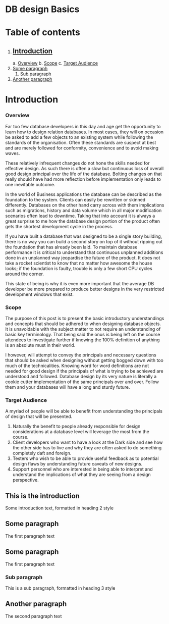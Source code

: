 # DB design Basics


# Table of contents
1. [<h2>Introduction</h2>](#introduction)
    a. [Overview](#overview)
    b. [Scope](#scope)
    c. [Target Audience](#targetaudience)
2. [Some paragraph](#paragraph1)
    1. [Sub paragraph](#subparagraph1)
3. [Another paragraph](#paragraph2)

<a name="introduction"></a>
# Introduction

<a name="overview"></a>

### Overview

Far too few database developers in this day and age get the opportunity to learn how to design relation databases.  In most cases, they will on occasion be asked to add a few objects to an existing system while following the standards of the organisation.  Often these standards are suspect at best and are merely followed for conformity, convenience and to avoid making waves. 

These relatively infrequent changes do not hone the skills needed for effective design.  As such there is often a slow but continuous loss of overall good design principal over the life of the database.  Bolting changes on that really should have had more reflection before implementation only leads to one inevitable outcome.

In the world of Business applications the database can be described as the foundation to the system.   Clients can easily be rewritten or skinned differently.  Databases on the other hand carry across with them implications such as migrations, history and data volume which in all major modification scenarios often lead to downtime.  Taking that into account it is always a great surprise to me how the database design portion of the product often gets the shortest development cycle in the process.

If you have built a database that was designed to be a single story building, there is no way you can build a second story on top of it without ripping out the foundation that has already been laid.  To maintain database performance it is critical to understand that continuous unplanned additions done in an unplanned way jeopardise the future of the product.  It does not take a rocket scientist to know that no matter how awesome the house looks; if the foundation is faulty, trouble is only a few short CPU cycles around the corner.

This state of being is why it is even more important that the average DB developer be more prepared to produce better designs in the very restricted development windows that exist.

<a name="scope"></a>
### Scope

The purpose of this post is to present the basic introductory understandings and concepts that should be adhered to when designing database objects.  It is unavoidable with the subject matter to not require an understanding of basic key terminology.  That being said the onus is being left on the course attendees to investigate further if knowing the 100% definition of anything is an absolute must in their world.

I however, will attempt to convey the principals and necessary questions that should be asked when designing without getting bogged down with too much of the technicalities.  Knowing word for word definitions are not needed for good design if the principals of what is trying to be achieved are understood and followed.  Database design by its very nature is literally a cookie cutter implementation of the same principals over and over.  Follow them and your databases will have a long and sturdy future.

<a name="targetaudience"></a>
### Target Audience

A myriad of people will be able to benefit from understanding the principals of design that will be presented.

1.	Naturally the benefit to people already responsible for design considerations at a database level will leverage the most from the course.
2.	Client developers who want to have a look at the Dark side and see how the other side has to live and why they are often asked to do something completely daft and foreign.
3.	Testers who wish to be able to provide useful feedback as to potential design flaws by understanding future caveats of new designs.
4.	Support personnel who are interested in being able to interpret and understand the implications of what they are seeing from a design perspective.



## This is the introduction 
Some introduction text, formatted in heading 2 style

## Some paragraph <a name="paragraph1"></a>
The first paragraph text

## Some paragraph <a name="paragraph1"></a>
The first paragraph text

### Sub paragraph <a name="subparagraph1"></a>
This is a sub paragraph, formatted in heading 3 style

## Another paragraph <a name="paragraph2"></a>
The second paragraph text
